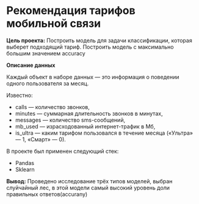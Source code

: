 # Рекомендация тарифов мобильной связи

**Цель проекта:**
Построить модель для задачи классификации, которая выберет подходящий тариф. 
Построить модель с максимально большим значением accuracy 


**Описание данных**

Каждый объект в наборе данных — это информация о поведении одного пользователя за месяц.

Известно:
 - сalls — количество звонков,
 - minutes — суммарная длительность звонков в минутах,
 - messages — количество sms-сообщений,
 - mb_used — израсходованный интернет-трафик в Мб,
 - is_ultra — каким тарифом пользовался в течение месяца («Ультра» — 1, «Смарт» — 0).

В проекте был применен следующий стек:

  - Pandas
  - Sklearn

**Вывод:**
Проведено исследование трёх типов моделей, выбран слуйчайный лес,  в этой модели самый высокий уровень доли правильных ответов(accurany)
